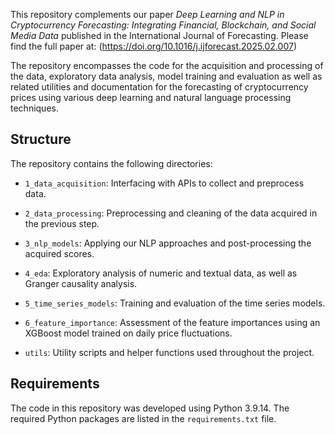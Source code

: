 This repository complements our paper *Deep Learning and NLP in Cryptocurrency Forecasting: Integrating Financial, Blockchain, and Social Media Data* published in the International Journal of Forecasting. Please find the full paper at: (https://doi.org/10.1016/j.ijforecast.2025.02.007)

The repository  encompasses the code for the acquisition and processing of the data, exploratory data analysis, model training and evaluation as well as related utilities and documentation for the forecasting of cryptocurrency prices using various deep learning and natural language processing techniques.

## Structure

The repository contains the following directories:

- <code>1_data_acquisition</code>: Interfacing with APIs to collect and preprocess data.

- <code>2_data_processing</code>: Preprocessing and cleaning of the data acquired in the previous step.

- <code>3_nlp_models</code>: Applying our NLP approaches and post-processing the acquired scores.

- <code>4_eda</code>: Exploratory analysis of numeric and textual data, as well as Granger causality analysis.

- <code>5_time_series_models</code>: Training and evaluation of the time series models.

- <code>6_feature_importance</code>: Assessment of the feature importances using an XGBoost model trained on daily price fluctuations.

- <code>utils</code>: Utility scripts and helper functions used throughout the project.

## Requirements

The code in this repository was developed using Python 3.9.14. The required Python packages are listed in the <code>requirements.txt</code> file.
